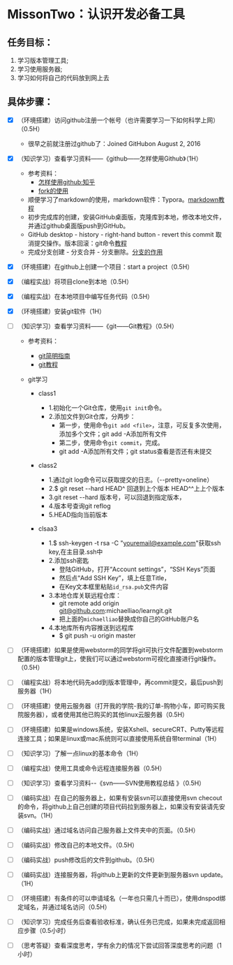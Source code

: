 # MissonTwo：认识开发必备工具

## 任务目标：

1. 学习版本管理工具; 
2. 学习使用服务器; 
3. 学习如何将自己的代码放到网上去

## 具体步骤：

- [x] （环境搭建）访问github注册一个帐号（也许需要学习一下如何科学上网）（0.5H）
  - 很早之前就注册过github了：Joined GitHubon August 2, 2016
- [x] （知识学习）查看学习资料——《github——怎样使用Github》（1H） 
  - 参考资料：
    - [怎样使用github:知乎](https://www.zhihu.com/question/20070065)
    - [fork的使用](https://www.cnblogs.com/patchouli/p/6511251.html)
  - 顺便学习了markdown的使用，markdown软件：Typora。[markdown教程](https://blog.csdn.net/zhangruishi/article/details/70768923)
  - 初步完成库的创建，安装GitHub桌面版，克隆库到本地，修改本地文件，并通过github桌面版push到GitHub。
  - GitHub desktop - history - right-hand button - revert this commit 取消提交操作。版本回滚：git命令[教程](https://www.liaoxuefeng.com/wiki/0013739516305929606dd18361248578c67b8067c8c017b000/0013744142037508cf42e51debf49668810645e02887691000)
  - 完成分支创建 - 分支合并 - 分支删除。[分支的作用](https://bbs.csdn.net/topics/390826603)
- [x] （环境搭建）在github上创建一个项目：start a project（0.5H）
- [x] （编程实战）将项目clone到本地（0.5H）
- [x] （编程实战）在本地项目中编写任务代码（0.5H）
- [x] （环境搭建）安装git软件（1H）
- [ ] （知识学习）查看学习资料——《git——Git教程》（0.5H）
  - 参考资料： 

    - [git简明指南](http://rogerdudler.github.io/git-guide/index.zh.html)
    - [git教程](https://www.liaoxuefeng.com/wiki/0013739516305929606dd18361248578c67b8067c8c017b000)

  - git学习

    - class1
      - 1.初始化一个Git仓库，使用`git init`命令。
      - 2.添加文件到Git仓库，分两步：
        - 第一步，使用命令`git add <file>`，注意，可反复多次使用，添加多个文件；git add -A添加所有文件
        - 第二步，使用命令`git commit`，完成。
        - git add -A添加所有文件；git status查看是否还有未提交

    - class2
      - 1.通过git log命令可以获取提交的日志。（--pretty=oneline）
      - 2.$ git reset --hard HEAD^ 回退到上个版本 HEAD^^上上个版本
      - 3.git reset --hard 版本号，可以回退到指定版本，
      - 4.版本号查询git reflog
      - 5.HEAD指向当前版本
    - clsaa3
      - 1.$ ssh-keygen -t rsa -C "youremail@example.com"获取ssh key,在主目录.ssh中
      - 2.添加ssh密匙
        - 登陆GitHub，打开“Account settings”，“SSH Keys”页面
        - 然后点“Add SSH Key”，填上任意Title，
        - 在Key文本框里粘贴`id_rsa.pub`文件内容
      - 3.本地仓库关联远程仓库：
        - git remote add origin git@github.com:michaelliao/learngit.git
        - 把上面的`michaelliao`替换成你自己的GitHub账户名 
      - 4.本地库所有内容推送到远程库
        - $ git push -u origin master
- [ ] （环境搭建）如果是使用webstorm的同学将git可执行文件配置到webstorm配置的版本管理git上，使我们可以通过webstorm可视化直接进行git操作。（0.5H）
- [ ] （编程实战）将本地代码先add到版本管理中，再commit提交，最后push到服务器（1H）
- [ ] （环境搭建）使用云服务器（打开我的学院-我的订单-购物小车，即可购买我院服务器），或者使用其他已购买的其他linux云服务器（0.5H）
- [ ] （环境搭建）如果是windows系统，安装Xshell、secureCRT、Putty等远程连接工具；如果是linux或mac系统则可以直接使用系统自带terminal（1H）
- [ ] （知识学习）了解一点linux的基本命令（1H）
- [ ] （编程实战）使用工具或命令远程连接服务器（0.5H）
- [ ] （知识学习）查看学习资料--《svn——SVN使用教程总结 》（0.5H） 
- [ ] （编码实战）在自己的服务器上，如果有安装svn可以直接使用svn checout的命令，将github上自己创建的项目代码拉到服务器上，如果没有安装请先安装svn。（1H）
- [ ] （编码实战）通过域名访问自己服务器上文件夹中的页面。（0.5H）
- [ ] （编码实战）修改自己的本地文件。（0.5H）
- [ ] （编码实战）push修改后的文件到github。（0.5H）
- [ ] （编码实战）连接服务器，将github上更新的文件更新到服务器svn update。（1H）
- [ ] （环境搭建）有条件的可以申请域名（一年也只需几十而已），使用dnspod绑定域名，并通过域名访问（0.5H）
- [ ] （知识学习）完成任务后查看验收标准，确认任务已完成，如果未完成返回相应步骤（0.5小时）
- [ ] （思考答疑）查看深度思考，学有余力的情况下尝试回答深度思考的问题（1小时）









